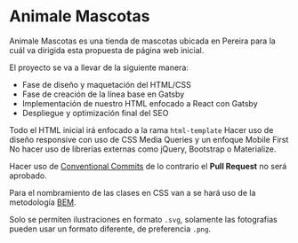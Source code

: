 # Animale Mascotas
Animale Mascotas es una tienda de mascotas ubicada en Pereira para la cuál va dirigida esta propuesta de página web inicial.

El proyecto se va a llevar de la siguiente manera:

- Fase de diseño y maquetación del HTML/CSS
- Fase de creación de la línea base en Gatsby
- Implementación de nuestro HTML enfocado a React con Gatsby
- Despliegue y optimización final del SEO

Todo el HTML inicial irá enfocado a la rama `html-template`
Hacer uso de diseño responsive con uso de CSS Media Queries y un enfoque Mobile First
No hacer uso de librerías externas como jQuery, Bootstrap o Materialize.

Hacer uso de [Conventional Commits](https://www.conventionalcommits.org/en/v1.0.0/) de lo contrario el **Pull Request** no será aprobado.

Para el nombramiento de las clases en CSS van a se hará uso de la metodología [BEM](https://blog.interactius.com/metodolog%C3%ADa-css-block-element-modifier-bem-f26e69d1de3).

Solo se permiten ilustraciones en formato `.svg`, solamente las fotografias pueden usar un formato diferente, de preferencia `.png`.